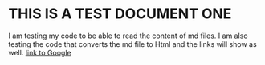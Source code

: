 # THIS IS A TEST DOCUMENT ONE

I am testing my code to be able to read the content of md files.
I am also testing the code that converts the md file to Html and the links will show as well.
[link to Google](https://www.google.com)